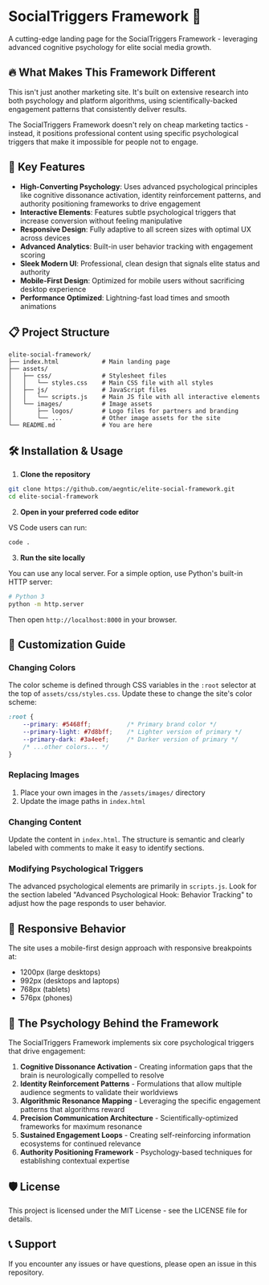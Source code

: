 # SocialTriggers Framework 🧠

A cutting-edge landing page for the SocialTriggers Framework - leveraging advanced cognitive psychology for elite social media growth.

## 🔥 What Makes This Framework Different

This isn't just another marketing site. It's built on extensive research into both psychology and platform algorithms, using scientifically-backed engagement patterns that consistently deliver results.

The SocialTriggers Framework doesn't rely on cheap marketing tactics - instead, it positions professional content using specific psychological triggers that make it impossible for people not to engage.

## 🚀 Key Features

- **High-Converting Psychology**: Uses advanced psychological principles like cognitive dissonance activation, identity reinforcement patterns, and authority positioning frameworks to drive engagement
- **Interactive Elements**: Features subtle psychological triggers that increase conversion without feeling manipulative
- **Responsive Design**: Fully adaptive to all screen sizes with optimal UX across devices
- **Advanced Analytics**: Built-in user behavior tracking with engagement scoring
- **Sleek Modern UI**: Professional, clean design that signals elite status and authority
- **Mobile-First Design**: Optimized for mobile users without sacrificing desktop experience
- **Performance Optimized**: Lightning-fast load times and smooth animations

## 📋 Project Structure

```
elite-social-framework/
├── index.html            # Main landing page
├── assets/
│   ├── css/              # Stylesheet files
│   │   └── styles.css    # Main CSS file with all styles
│   ├── js/               # JavaScript files
│   │   └── scripts.js    # Main JS file with all interactive elements
│   └── images/           # Image assets
│       ├── logos/        # Logo files for partners and branding
│       └── ...           # Other image assets for the site
└── README.md             # You are here
```

## 🛠️ Installation & Usage

1. **Clone the repository**

```bash
git clone https://github.com/aegntic/elite-social-framework.git
cd elite-social-framework
```

2. **Open in your preferred code editor**

VS Code users can run:

```bash
code .
```

3. **Run the site locally**

You can use any local server. For a simple option, use Python's built-in HTTP server:

```bash
# Python 3
python -m http.server
```

Then open `http://localhost:8000` in your browser.

## 🎨 Customization Guide

### Changing Colors

The color scheme is defined through CSS variables in the `:root` selector at the top of `assets/css/styles.css`. Update these to change the site's color scheme:

```css
:root {
    --primary: #5468ff;          /* Primary brand color */
    --primary-light: #7d8bff;    /* Lighter version of primary */
    --primary-dark: #3a4eef;     /* Darker version of primary */
    /* ...other colors... */
}
```

### Replacing Images

1. Place your own images in the `/assets/images/` directory
2. Update the image paths in `index.html` 

### Changing Content

Update the content in `index.html`. The structure is semantic and clearly labeled with comments to make it easy to identify sections.

### Modifying Psychological Triggers

The advanced psychological elements are primarily in `scripts.js`. Look for the section labeled "Advanced Psychological Hook: Behavior Tracking" to adjust how the page responds to user behavior.

## 📱 Responsive Behavior

The site uses a mobile-first design approach with responsive breakpoints at:
- 1200px (large desktops)
- 992px (desktops and laptops)
- 768px (tablets)
- 576px (phones)

## 🧠 The Psychology Behind the Framework

The SocialTriggers Framework implements six core psychological triggers that drive engagement:

1. **Cognitive Dissonance Activation** - Creating information gaps that the brain is neurologically compelled to resolve
2. **Identity Reinforcement Patterns** - Formulations that allow multiple audience segments to validate their worldviews 
3. **Algorithmic Resonance Mapping** - Leveraging the specific engagement patterns that algorithms reward
4. **Precision Communication Architecture** - Scientifically-optimized frameworks for maximum resonance
5. **Sustained Engagement Loops** - Creating self-reinforcing information ecosystems for continued relevance 
6. **Authority Positioning Framework** - Psychology-based techniques for establishing contextual expertise

## 🛡️ License

This project is licensed under the MIT License - see the LICENSE file for details.

## 📞 Support

If you encounter any issues or have questions, please open an issue in this repository.
